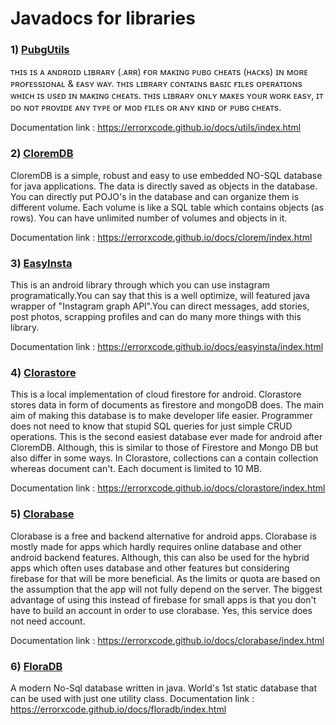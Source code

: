 # Javadocs for libraries

### 1) [PubgUtils](https://github.com/ErrorxCode/PubgUtils)
ᴛʜɪs ɪs ᴀ ᴀɴᴅʀᴏɪᴅ ʟɪʙʀᴀʀʏ (.ᴀʀʀ) ғᴏʀ ᴍᴀᴋɪɴɢ ᴘᴜʙɢ ᴄʜᴇᴀᴛs (ʜᴀᴄᴋs) ɪɴ ᴍᴏʀᴇ ᴘʀᴏғᴇssɪᴏɴᴀʟ & ᴇᴀsʏ ᴡᴀʏ. ᴛʜɪs ʟɪʙʀᴀʀʏ ᴄᴏɴᴛᴀɪɴs ʙᴀsɪᴄ ғɪʟᴇs ᴏᴘᴇʀᴀᴛɪᴏɴs ᴡʜɪᴄʜ ɪs ᴜsᴇᴅ ɪɴ ᴍᴀᴋɪɴɢ ᴄʜᴇᴀᴛs. ᴛʜɪs ʟɪʙʀᴀʀʏ ᴏɴʟʏ ᴍᴀᴋᴇs ʏᴏᴜʀ ᴡᴏʀᴋ ᴇᴀsʏ, ɪᴛ ᴅᴏ ɴᴏᴛ ᴘʀᴏᴠɪᴅᴇ ᴀɴʏ ᴛʏᴘᴇ ᴏғ ᴍᴏᴅ ғɪʟᴇs ᴏʀ ᴀɴʏ ᴋɪɴᴅ ᴏғ ᴘᴜʙɢ ᴄʜᴇᴀᴛs.

Documentation link :  https://errorxcode.github.io/docs/utils/index.html

### 2) [CloremDB](https://github.com/ErrorxCode/CloremDB)
CloremDB is a simple, robust and easy to use embedded NO-SQL database for java applications. The data is directly saved as objects in the database. You can directly put POJO's in the database and can organize them is different volume. Each volume is like a SQL table which contains objects (as rows). You can have unlimited number of volumes and objects in it.

Documentation link : https://errorxcode.github.io/docs/clorem/index.html


### 3) [EasyInsta](https://github.com/ErrorxCode/EasyInsta)
This is an android library through which you can use instagram programatically.You can say that this is a well optimize, will featured java wrapper of "Instagram graph API".You can direct messages, add stories, post photos, scrapping profiles and can do many more things with this library.

Documentation link : https://errorxcode.github.io/docs/easyinsta/index.html


### 4) [Clorastore](https://github.com/ErrorxCode/ClorastoreDB)
This is a local implementation of cloud firestore for android. Clorastore stores data in form of documents as firestore and mongoDB does. The main aim of making this database is to make developer life easier. Programmer does not need to know that stupid SQL queries for just simple CRUD operations. This is the second easiest database ever made for android after CloremDB. Although, this is similar to those of Firestore and Mongo DB but also differ in some ways. In Clorastore, collections can a contain collection whereas document can't. Each document is limited to 10 MB.

Documentation link : https://errorxcode.github.io/docs/clorastore/index.html


### 5) [Clorabase](https://github.com/ErrorxCode/Clorabase)
Clorabase is a free and backend alternative for android apps. Clorabase is mostly made for apps which hardly requires online database and other android backend features. Although, this can also be used for the hybrid apps which often uses database and other features but considering firebase for that will be more beneficial. As the limits or quota are based on the assumption that the app will not fully depend on the server. The biggest advantage of using this instead of firebase for small apps is that you don't have to build an account in order to use clorabase. Yes, this service does not need account.

Documentation link : https://errorxcode.github.io/docs/clorabase/index.html


### 6) [FloraDB](https://github.com/ErrorxCode/FloraDB)
A modern No-Sql database written in java. World's 1st static database that can be used with just one utility class.
Documentation link : https://errorxcode.github.io/docs/floradb/index.html

